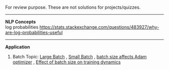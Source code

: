 For review purpose. These are not solutions for projects/quizzes.

---------------------------------------------------------------
**NLP Concepts**<br>
log probabilities https://stats.stackexchange.com/questions/483927/why-are-log-probabilities-useful


---------------------------------------------------------------
**Application**<br>
1. Batch Topic: 
[Large Batch](https://stats.stackexchange.com/questions/164876/what-is-the-trade-off-between-batch-size-and-number-of-iterations-to-train-a-neu) ,
[Small Batch](https://datascience.stackexchange.com/questions/52884/possible-for-batch-size-of-neural-network-to-be-too-small) ,
[batch size affects Adam optimizer](https://stats.stackexchange.com/questions/308424/how-does-batch-size-affect-adam-optimizer) ,
[Effect of batch size on training dynamics](https://medium.com/mini-distill/effect-of-batch-size-on-training-dynamics-21c14f7a716e)
